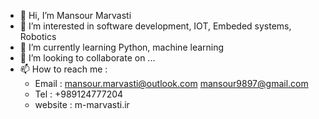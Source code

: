 - 👋 Hi, I’m Mansour Marvasti
- 👀 I’m interested in software development, IOT, Embeded systems, Robotics
- 🌱 I’m currently learning Python, machine learning
- 💞️ I’m looking to collaborate on ...
- 📫 How to reach me : 
  - Email : mansour.marvasti@outlook.com
            mansour9897@gmail.com
  - Tel : +989124777204
  - website : m-marvasti.ir

<!---
mansour9897/mansour9897 is a ✨ special ✨ repository because its `README.md` (this file) appears on your GitHub profile.
You can click the Preview link to take a look at your changes.
--->
